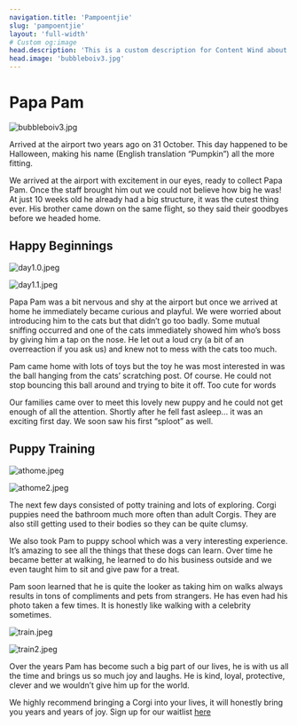 ```yaml
---
navigation.title: 'Pampoentjie'
slug: 'pampoentjie'
layout: 'full-width'
# Custom og:image
head.description: 'This is a custom description for Content Wind about page.'
head.image: 'bubbleboiv3.jpg'
---
```

# Papa Pam
![bubbleboiv3.jpg](/bubbleboiv3.jpg)

Arrived at the airport two years ago on 31 October. This day happened to be Halloween, making his name (English translation “Pumpkin”) all the more fitting.

We arrived at the airport with excitement in our eyes, ready to collect Papa Pam. Once the staff brought him out we could not believe how big he was! At just 10 weeks old he already had a big structure, it was the cutest thing ever. His brother came down on the same flight, so they said their goodbyes before we headed home.

## Happy Beginnings
![day1.0.jpeg](/day1.0.jpeg)

![day1.1.jpeg](/day1.1.jpeg)

Papa Pam was a bit nervous and shy at the airport but once we arrived at home he immediately became curious and playful. We were worried about introducing him to the cats but that didn’t go too badly. Some mutual sniffing occurred and one of the cats immediately showed him who’s boss by giving him a tap on the nose. He let out a loud cry (a bit of an overreaction if you ask us) and knew not to mess with the cats too much.

Pam came home with lots of toys but the toy he was most interested in was the ball hanging from the cats’ scratching post. Of course. He could not stop bouncing this ball around and trying to bite it off. Too cute for words

Our families came over to meet this lovely new puppy and he could not get enough of all the attention. Shortly after he fell fast asleep… it was an exciting first day. We soon saw his first “sploot” as well.

## Puppy Training
![athome.jpeg](/athome.jpeg)

![athome2.jpeg](/athome2.jpeg)

The next few days consisted of potty training and lots of exploring. Corgi puppies need the bathroom much more often than adult Corgis. They are also still getting used to their bodies so they can be quite clumsy.

We also took Pam to puppy school which was a very interesting experience. It’s amazing to see all the things that these dogs can learn. Over time he became better at walking, he learned to do his business outside and we even taught him to sit and give paw for a treat.

Pam soon learned that he is quite the looker as taking him on walks always results in tons of compliments and pets from strangers. He has even had his photo taken a few times. It is honestly like walking with a celebrity sometimes.

![train.jpeg](/train.jpeg)

![train2.jpeg](/train2.jpeg)

Over the years Pam has become such a big part of our lives, he is with us all the time and brings us so much joy and laughs. He is kind, loyal, protective, clever and we wouldn’t give him up for the world.

We highly recommend bringing a Corgi into your lives, it will honestly bring you years and years of joy. Sign up for our waitlist [here](/waiting-list)